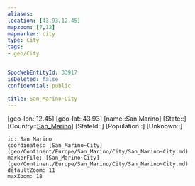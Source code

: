 ```yaml
---
aliases: 
location: [43.93,12.45]
mapzoom: [7,12] 
mapmarker: city 
type: City
tags:
- geo/City


SpocWebEntityId: 33917
isDeleted: false
confidential: public

title: San_Marino~City
---
```

[geo-lon::12.45]
[geo-lat::43.93]
[name::San Marino]
[State::]
[Country::[San_Marino](geo/Continent/Europe/San_Marino.md)]
[StateId::]
[Population::]
[Unknown::]


```leaflet
id: San Marino
coordinates: [San_Marino~City](geo/Continent/Europe/San_Marino/City/San_Marino~City.md)
markerFile: [San_Marino~City](geo/Continent/Europe/San_Marino/City/San_Marino~City.md)
defaultZoom: 11 
maxZoom: 18
```


